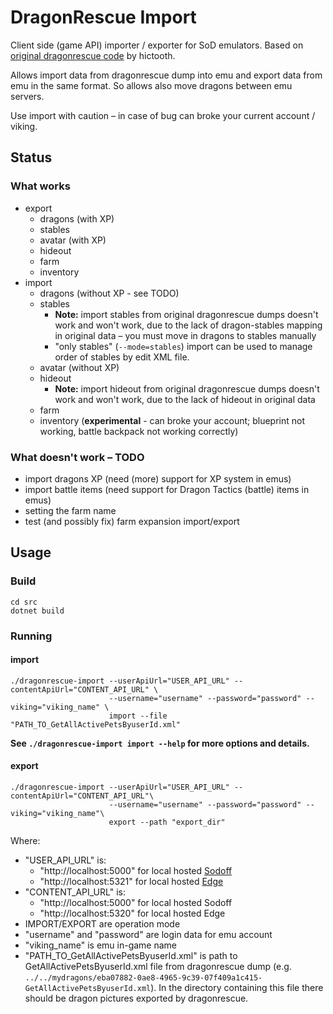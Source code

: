 # DragonRescue Import

Client side (game API) importer / exporter for SoD emulators. Based on [original dragonrescue code](https://github.com/hictooth/dragonrescue) by hictooth.

Allows import data from dragonrescue dump into emu and export data from emu in the same format.
So allows also move dragons between emu servers.

Use import with caution – in case of bug can broke your current account / viking.

## Status

### What works

* export
	* dragons (with XP)
	* stables
	* avatar (with XP)
	* hideout
	* farm
	* inventory
* import
	* dragons (without XP - see TODO)
	* stables
		* **Note:** import stables from original dragonrescue dumps doesn't work and won't work, due to the lack of dragon-stables mapping in original data – you must move in dragons to stables manually
		* "only stables" (`--mode=stables`) import can be used to manage order of stables by edit XML file.
	* avatar (without XP)
	* hideout
		* **Note:** import hideout from original dragonrescue dumps doesn't work and won't work, due to the lack of hideout in original data
	* farm
	* inventory (**experimental** - can broke your account; blueprint not working, battle backpack not working correctly)

### What doesn't work – TODO

* import dragons XP (need (more) support for XP system in emus)
* import battle items (need support for Dragon Tactics (battle) items in emus)
* setting the farm name
* test (and possibly fix) farm expansion import/export


## Usage

### Build

```
cd src
dotnet build
```

### Running

#### import

```
./dragonrescue-import --userApiUrl="USER_API_URL" --contentApiUrl="CONTENT_API_URL" \
                      --username="username" --password="password" --viking="viking_name" \
                      import --file "PATH_TO_GetAllActivePetsByuserId.xml"
```

**See `./dragonrescue-import import --help` for more options and details.**

#### export

```
./dragonrescue-import --userApiUrl="USER_API_URL" --contentApiUrl="CONTENT_API_URL"\
                      --username="username" --password="password" --viking="viking_name"\
                      export --path "export_dir"
```

Where:

* "USER_API_URL" is:
	* "http://localhost:5000" for local hosted [Sodoff](https://github.com/Spirtix/sodoff)
	* "http://localhost:5321" for local hosted [Edge](https://github.com/SkySwimmer/Edge)
* "CONTENT_API_URL" is:
	* "http://localhost:5000" for local hosted Sodoff
	* "http://localhost:5320" for local hosted Edge
* IMPORT/EXPORT are operation mode
* "username" and "password" are login data for emu account
* "viking_name" is emu in-game name
* "PATH_TO_GetAllActivePetsByuserId.xml" is path to GetAllActivePetsByuserId.xml file from dragonrescue dump (e.g.  `../../mydragons/eba07882-0ae8-4965-9c39-07f409a1c415-GetAllActivePetsByuserId.xml`).
  In the directory containing this file there should be dragon pictures exported by dragonrescue.
